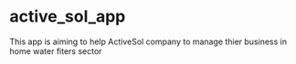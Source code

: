 # active_sol_app

This app is aiming to help ActiveSol company to manage thier business in home water fiters sector